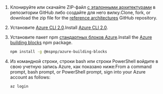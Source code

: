 1. <span data-ttu-id="73d7b-101">Клонируйте или скачайте ZIP-файл [с эталонными архитектурами](https://github.com/mspnp/reference-architectures) в репозитории GitHub либо создайте для него вилку.</span><span class="sxs-lookup"><span data-stu-id="73d7b-101">Clone, fork, or download the zip file for the [reference architectures](https://github.com/mspnp/reference-architectures) GitHub repository.</span></span>

2. <span data-ttu-id="73d7b-102">Установите [Azure CLI 2.0](/cli/azure/install-azure-cli?view=azure-cli-latest).</span><span class="sxs-lookup"><span data-stu-id="73d7b-102">Install [Azure CLI 2.0](/cli/azure/install-azure-cli?view=azure-cli-latest).</span></span>

3. <span data-ttu-id="73d7b-103">Установите пакет npm [стандартных блоков Azure](https://github.com/mspnp/template-building-blocks/wiki/Install-Azure-Building-Blocks).</span><span class="sxs-lookup"><span data-stu-id="73d7b-103">Install the [Azure building blocks](https://github.com/mspnp/template-building-blocks/wiki/Install-Azure-Building-Blocks) npm package.</span></span>

   ```bash
   npm install -g @mspnp/azure-building-blocks
   ```

4. <span data-ttu-id="73d7b-104">Из командной строки, строки bash или строки PowerShell войдите в свою учетную запись Azure, как показано ниже:</span><span class="sxs-lookup"><span data-stu-id="73d7b-104">From a command prompt, bash prompt, or PowerShell prompt, sign into your Azure account as follows:</span></span>

   ```bash
   az login
   ```
